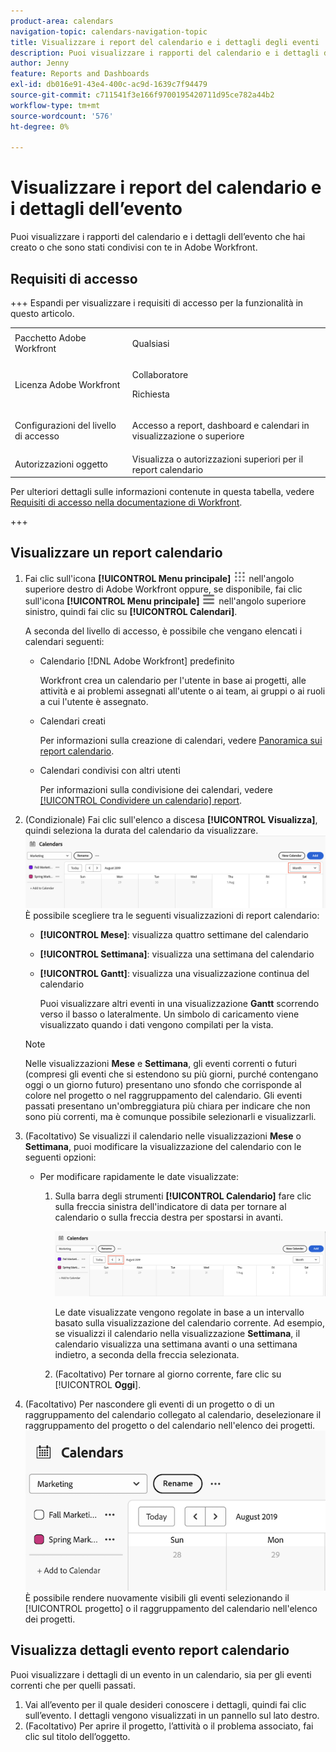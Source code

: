 ```yaml
---
product-area: calendars
navigation-topic: calendars-navigation-topic
title: Visualizzare i report del calendario e i dettagli degli eventi
description: Puoi visualizzare i rapporti del calendario e i dettagli dell’evento che hai creato o che sono stati condivisi con te in Adobe Workfront.
author: Jenny
feature: Reports and Dashboards
exl-id: db016e91-43e4-400c-ac9d-1639c7f94479
source-git-commit: c711541f3e166f9700195420711d95ce782a44b2
workflow-type: tm+mt
source-wordcount: '576'
ht-degree: 0%

---
```


# Visualizzare i report del calendario e i dettagli dell’evento

Puoi visualizzare i rapporti del calendario e i dettagli dell’evento che hai creato o che sono stati condivisi con te in Adobe Workfront.

## Requisiti di accesso

+++ Espandi per visualizzare i requisiti di accesso per la funzionalità in questo articolo.

<table style="table-layout:auto"> 
 <col> 
 </col> 
 <col> 
 </col> 
 <tbody> 
  <tr> 
   <td role="rowheader">Pacchetto Adobe Workfront</td> 
   <td> <p>Qualsiasi</p> </td> 
  </tr> 
  <tr> 
   <td role="rowheader">Licenza Adobe Workfront</td> 
   <td><p>Collaboratore</p>
       <p>Richiesta</p></td> 
  </tr> 
  <tr> 
   <td role="rowheader">Configurazioni del livello di accesso</td> 
   <td> <p>Accesso a report, dashboard e calendari in visualizzazione o superiore</p></td> 
  </tr> 
  <tr> 
   <td role="rowheader">Autorizzazioni oggetto</td> 
   <td>Visualizza o autorizzazioni superiori per il report calendario</td> 
  </tr> 
 </tbody> 
</table>

Per ulteriori dettagli sulle informazioni contenute in questa tabella, vedere [Requisiti di accesso nella documentazione di Workfront](/help/quicksilver/administration-and-setup/add-users/access-levels-and-object-permissions/access-level-requirements-in-documentation.md).

+++

## Visualizzare un report calendario

<!--{{step1-to-calendars}}-->

1. Fai clic sull&#39;icona **[!UICONTROL Menu principale]** ![Menu principale](/help/_includes/assets/main-menu-icon.png) nell&#39;angolo superiore destro di Adobe Workfront oppure, se disponibile, fai clic sull&#39;icona **[!UICONTROL Menu principale]** ![Menu principale](/help/_includes/assets/main-menu-icon-left-nav.png) nell&#39;angolo superiore sinistro, quindi fai clic su **[!UICONTROL Calendari]**.

   A seconda del livello di accesso, è possibile che vengano elencati i calendari seguenti:

   * Calendario [!DNL Adobe Workfront] predefinito

     Workfront crea un calendario per l&#39;utente in base ai progetti, alle attività e ai problemi assegnati all&#39;utente o ai team, ai gruppi o ai ruoli a cui l&#39;utente è assegnato.

   * Calendari creati

     Per informazioni sulla creazione di calendari, vedere [Panoramica sui report calendario](../../../reports-and-dashboards/reports/calendars/calendar-reports-overview.md).

   * Calendari condivisi con altri utenti

     Per informazioni sulla condivisione dei calendari, vedere [[!UICONTROL Condividere un calendario] report](../../../reports-and-dashboards/reports/calendars/share-a-calendar-report.md).

1. (Condizionale) Fai clic sull&#39;elenco a discesa **[!UICONTROL Visualizza]**, quindi seleziona la durata del calendario da visualizzare.
   ![Durata calendario](assets/view-menu-calendar-report-350x189.png)
È possibile scegliere tra le seguenti visualizzazioni di report calendario:

   * **[!UICONTROL Mese]**: visualizza quattro settimane del calendario
   * **[!UICONTROL Settimana]**: visualizza una settimana del calendario
   * **[!UICONTROL Gantt]**: visualizza una visualizzazione continua del calendario

     Puoi visualizzare altri eventi in una visualizzazione **Gantt** scorrendo verso il basso o lateralmente. Un simbolo di caricamento viene visualizzato quando i dati vengono compilati per la vista.

   >[!NOTE]
   >
   >Nelle visualizzazioni **Mese** e **Settimana**, gli eventi correnti o futuri (compresi gli eventi che si estendono su più giorni, purché contengano oggi o un giorno futuro) presentano uno sfondo che corrisponde al colore nel progetto o nel raggruppamento del calendario. Gli eventi passati presentano un&#39;ombreggiatura più chiara per indicare che non sono più correnti, ma è comunque possibile selezionarli e visualizzarli.

1. (Facoltativo) Se visualizzi il calendario nelle visualizzazioni **Mese** o **Settimana**, puoi modificare la visualizzazione del calendario con le seguenti opzioni:

   <!--   * To include or exclude weekends:
      1. On the **[!UICONTROL Calendar]** toolbar, click **[!UICONTROL Calendar Actions]**, then from the drop-down list select either **[!UICONTROL Show Weekend]** or **[!UICONTROL Hide Weekend]**.-->

   * Per modificare rapidamente le date visualizzate:

      1. Sulla barra degli strumenti **[!UICONTROL Calendario]** fare clic sulla freccia sinistra dell&#39;indicatore di data per tornare al calendario o sulla freccia destra per spostarsi in avanti.

         ![Fare clic sulla freccia per modificare la data](assets/click-arrows-to-change-dates-calendar-report.png)

         Le date visualizzate vengono regolate in base a un intervallo basato sulla visualizzazione del calendario corrente. Ad esempio, se visualizzi il calendario nella visualizzazione **Settimana**, il calendario visualizza una settimana avanti o una settimana indietro, a seconda della freccia selezionata.

      1. (Facoltativo) Per tornare al giorno corrente, fare clic su [!UICONTROL **Oggi**].

1. (Facoltativo) Per nascondere gli eventi di un progetto o di un raggruppamento del calendario collegato al calendario, deselezionare il raggruppamento del progetto o del calendario nell&#39;elenco dei progetti.
   ![Nascondi eventi](assets/hide-events-for-project-or-cal-grouping.png)
È possibile rendere nuovamente visibili gli eventi selezionando il [!UICONTROL progetto] o il raggruppamento del calendario nell&#39;elenco dei progetti.

## Visualizza dettagli evento report calendario

Puoi visualizzare i dettagli di un evento in un calendario, sia per gli eventi correnti che per quelli passati.

1. Vai all’evento per il quale desideri conoscere i dettagli, quindi fai clic sull’evento. I dettagli vengono visualizzati in un pannello sul lato destro.
1. (Facoltativo) Per aprire il progetto, l’attività o il problema associato, fai clic sul titolo dell’oggetto.
